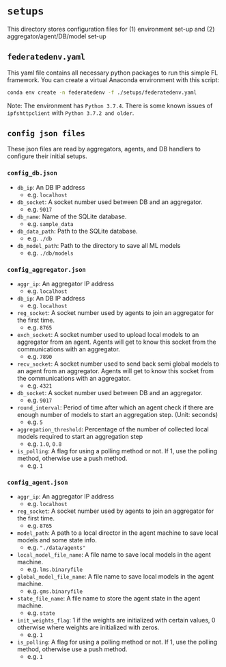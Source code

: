 

# ```setups```
This directory stores configuration files for (1) environment set-up and (2) aggregator/agent/DB/model set-up 

## ```federatedenv.yaml```
This yaml file contains all necessary python packages to run this simple FL framework.
You can create a virtual Anaconda environment with this script:
```sh
conda env create -n federatedenv -f ./setups/federatedenv.yaml
```

Note: The environment has ```Python 3.7.4```. There is some known issues of ```ipfshttpclient``` with ```Python 3.7.2 and older```.


## ```config json files```
These json files are read by aggregators, agents, and DB handlers to configure their initial setups.

### ```config_db.json```
- ```db_ip```: An DB IP address
    - e.g. ```localhost```
- ```db_socket```: A socket number used between DB and an aggregator.
    - e.g. ```9017```
- ```db_name```: Name of the SQLite database.
    - e.g. ```sample_data```
- ```db_data_path```: Path to the SQLite database.
    - e.g. ```./db```
- ```db_model_path```: Path to the directory to save all ML models
    - e.g. ```./db/models```
  
### ```config_aggregator.json```
- ```aggr_ip```: An aggregator IP address
    - e.g. ```localhost``` 
- ```db_ip```: An DB IP address
    - e.g. ```localhost```
- ```reg_socket```: A socket number used by agents to join an aggregator for the first time.
    - e.g. ```8765```
- ```exch_socket```: A socket number used to upload local models to an aggregator from an agent. Agents will get to know this socket from the communications with an aggregator.
    - e.g. ```7890```
- ```recv_socket```: A socket number used to send back semi global models to an agent from an aggregator. Agents will get to know this socket from the communications with an aggregator.
    - e.g. ```4321```
- ```db_socket```: A socket number used between DB and an aggregator.
    - e.g. ```9017```
- ```round_interval```: Period of time after which an agent check if there are enough number of models to start an aggregation step. (Unit: seconds)
  - e.g. ```5```
- ```aggregation_threshold```: Percentage of the number of collected local models required to start an aggregation step
    - e.g. ```1.0```, ```0.8```
- ```is_polling```: A flag for using a polling method or not. If 1, use the polling method, otherwise use a push method.
    - e.g. ```1```

### ```config_agent.json```
- ```aggr_ip```: An aggregator IP address
    - e.g. ```localhost```  
- ```reg_socket```: A socket number used by agents to join an aggregator for the first time.
    - e.g. ```8765```
- ```model_path```: A path to a local director in the agent machine to save local models and some state info. 
  - e.g. ```"./data/agents"```
- ```local_model_file_name```: A file name to save local models in the agent machine. 
  - e.g. ```lms.binaryfile```
- ```global_model_file_name```: A file name to save local models in the agent machine. 
  - e.g. ```gms.binaryfile```
- ```state_file_name```: A file name to store the agent state in the agent machine.
    - e.g. ```state```
- ```init_weights_flag```: 1 if the weights are initialized with certain values, 0 otherwise where weights are initialized with zeros.
    - e.g. ```1```
- ```is_polling```: A flag for using a polling method or not. If 1, use the polling method, otherwise use a push method.
    - e.g. ```1```